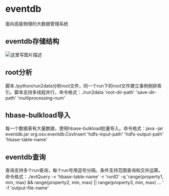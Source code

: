 # eventdb
面向高能物理的大数据管理系统

## eventdb存储结构
![这里写图片描述](http://img.blog.csdn.net/20171023200529849?watermark/2/text/aHR0cDovL2Jsb2cuY3Nkbi5uZXQvaGVsbG94aXl1ZQ==/font/5a6L5L2T/fontsize/400/fill/I0JBQkFCMA==/dissolve/70/gravity/SouthEast)

## root分析
脚本./python/run2data分析root文件，同一个run下的root文件建立事例倒排索引。脚本支持多线程并行，命令格式：./run2data 'root-dir-path' 'save-dir-path' 'multiprocessing-num'

## hbase-bulkload导入
每一个数据表有大量数据，使用hbase-bulkload批量导入。命令格式：java -jar eventdb.jar org.osv.eventdb.CsvInsert 'hdfs-input-path' 'hdfs-output-path' 'hbase-table-name'

## eventdb查询
查询支持多个run查询，每个run号用逗号分隔。条件支持范围查询和交并运算。命令格式：./evtQuery -v 'hbase-table-name' -r 'runID' -q 'range(property1, min, max) && range(property2, min, max) || range(property3, min, max) ... ' -f 'output-file-name'

